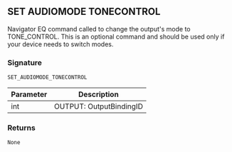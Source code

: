 ## SET AUDIOMODE TONECONTROL

Navigator EQ command called to change the output's mode to TONE\_CONTROL. This is an optional command and should be used only if your device needs to switch modes.


### Signature

`SET_AUDIOMODE_TONECONTROL`


| Parameter | Description |
| --- | --- |
| int | OUTPUT: OutputBindingID |


### Returns

`None`